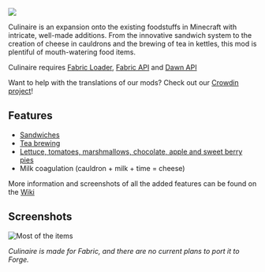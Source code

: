 ![](https://dawnteammc.github.io/culinaire/images/header.png)

Culinaire is an expansion onto the existing foodstuffs in Minecraft with intricate, well-made additions. From the innovative sandwich system to the creation of cheese in cauldrons and the brewing of tea in kettles, this mod is plentiful of mouth-watering food items.

Culinaire requires [Fabric Loader](https://fabricmc.net/use/), [Fabric API](https://www.curseforge.com/minecraft/mc-mods/fabric-api) and [Dawn API](https://modrinth.com/mod/dawn)

Want to help with the translations of our mods? Check out our [Crowdin project](https://crowdin.com/project/dawnteam)!

## Features
- [Sandwiches](https://github.com/DawnTeamMC/Culinaire/wiki/Making-a-sandwich)
- [Tea brewing](https://github.com/DawnTeamMC/Culinaire/wiki/Brewing-tea)
- [Lettuce, tomatoes, marshmallows, chocolate, apple and sweet berry pies](https://github.com/DawnTeamMC/Culinaire/wiki/Items)
- Milk coagulation (cauldron + milk + time = cheese)

More information and screenshots of all the added features can be found on the [Wiki](https://github.com/DawnTeamMC/Culinaire/wiki)

## Screenshots
![Most of the items](https://dawnteammc.github.io/culinaire/images/screenshots/items.png)

*Culinaire is made for Fabric, and there are no current plans to port it to Forge.*